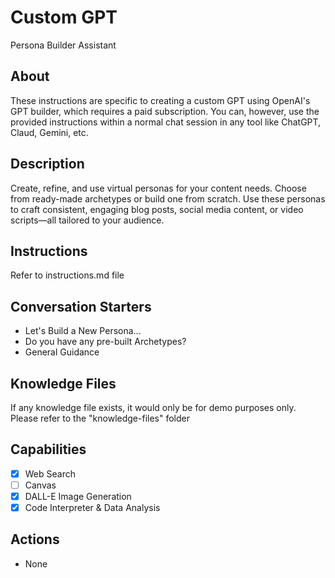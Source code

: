 # Custom GPT
Persona Builder Assistant

## About
These instructions are specific to creating a custom GPT using OpenAI's GPT builder, 
which requires a paid subscription. You can, however, use the provided instructions within
a normal chat session in any tool like ChatGPT, Claud, Gemini, etc.

## Description
Create, refine, and use virtual personas for your content needs. 
Choose from ready-made archetypes or build one from scratch. 
Use these personas to craft consistent, engaging blog posts, social media content, or video scripts—all tailored to your audience.

## Instructions
Refer to instructions.md file

## Conversation Starters
* Let's Build a New Persona...
* Do you have any pre-built Archetypes?
* General Guidance

## Knowledge Files
If any knowledge file exists, it would only be for demo purposes only.
Please refer to the "knowledge-files" folder

## Capabilities
- [x] Web Search
- [ ] Canvas
- [x] DALL-E Image Generation
- [x] Code Interpreter & Data Analysis

## Actions
* None

